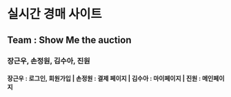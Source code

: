 # 실시간 경매 사이트

## Team : Show Me the auction
### 장근우, 손정원, 김수아, 진원
#### 장근우 : 로그인, 회원가입 | 손정원 : 결제 페이지 | 김수아 : 마이페이지 | 진원 : 메인페이지


